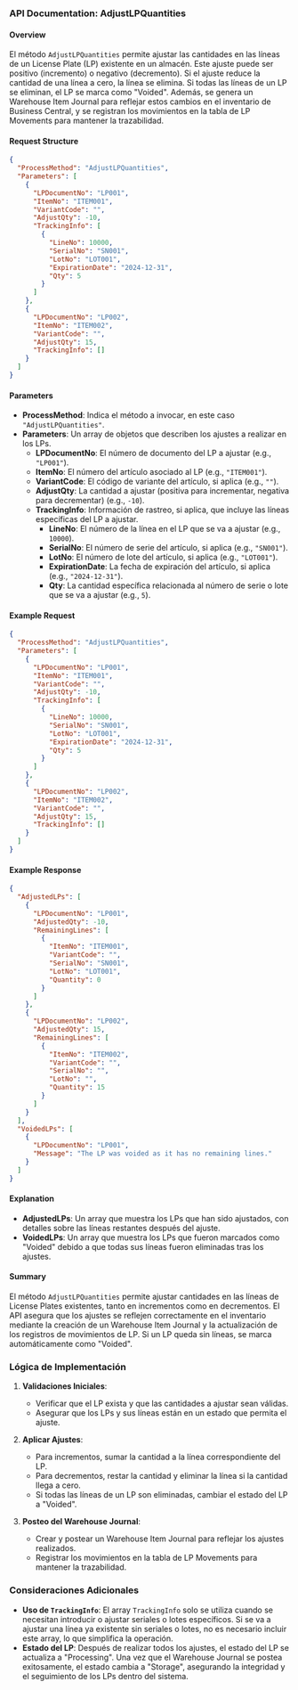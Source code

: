 ### API Documentation: AdjustLPQuantities

#### **Overview**
El método `AdjustLPQuantities` permite ajustar las cantidades en las líneas de un License Plate (LP) existente en un almacén. Este ajuste puede ser positivo (incremento) o negativo (decremento). Si el ajuste reduce la cantidad de una línea a cero, la línea se elimina. Si todas las líneas de un LP se eliminan, el LP se marca como "Voided". Además, se genera un Warehouse Item Journal para reflejar estos cambios en el inventario de Business Central, y se registran los movimientos en la tabla de LP Movements para mantener la trazabilidad.

#### **Request Structure**
```json
{
  "ProcessMethod": "AdjustLPQuantities",
  "Parameters": [
    {
      "LPDocumentNo": "LP001",
      "ItemNo": "ITEM001",
      "VariantCode": "",
      "AdjustQty": -10,
      "TrackingInfo": [
        {
          "LineNo": 10000,
          "SerialNo": "SN001",
          "LotNo": "LOT001",
          "ExpirationDate": "2024-12-31",
          "Qty": 5
        }
      ]
    },
    {
      "LPDocumentNo": "LP002",
      "ItemNo": "ITEM002",
      "VariantCode": "",
      "AdjustQty": 15,
      "TrackingInfo": []
    }
  ]
}
```

#### **Parameters**
- **ProcessMethod**: Indica el método a invocar, en este caso `"AdjustLPQuantities"`.
- **Parameters**: Un array de objetos que describen los ajustes a realizar en los LPs.
  - **LPDocumentNo**: El número de documento del LP a ajustar (e.g., `"LP001"`).
  - **ItemNo**: El número del artículo asociado al LP (e.g., `"ITEM001"`).
  - **VariantCode**: El código de variante del artículo, si aplica (e.g., `""`).
  - **AdjustQty**: La cantidad a ajustar (positiva para incrementar, negativa para decrementar) (e.g., `-10`).
  - **TrackingInfo**: Información de rastreo, si aplica, que incluye las líneas específicas del LP a ajustar.
    - **LineNo**: El número de la línea en el LP que se va a ajustar (e.g., `10000`).
    - **SerialNo**: El número de serie del artículo, si aplica (e.g., `"SN001"`).
    - **LotNo**: El número de lote del artículo, si aplica (e.g., `"LOT001"`).
    - **ExpirationDate**: La fecha de expiración del artículo, si aplica (e.g., `"2024-12-31"`).
    - **Qty**: La cantidad específica relacionada al número de serie o lote que se va a ajustar (e.g., `5`).

#### **Example Request**
```json
{
  "ProcessMethod": "AdjustLPQuantities",
  "Parameters": [
    {
      "LPDocumentNo": "LP001",
      "ItemNo": "ITEM001",
      "VariantCode": "",
      "AdjustQty": -10,
      "TrackingInfo": [
        {
          "LineNo": 10000,
          "SerialNo": "SN001",
          "LotNo": "LOT001",
          "ExpirationDate": "2024-12-31",
          "Qty": 5
        }
      ]
    },
    {
      "LPDocumentNo": "LP002",
      "ItemNo": "ITEM002",
      "VariantCode": "",
      "AdjustQty": 15,
      "TrackingInfo": []
    }
  ]
}
```

#### **Example Response**
```json
{
  "AdjustedLPs": [
    {
      "LPDocumentNo": "LP001",
      "AdjustedQty": -10,
      "RemainingLines": [
        {
          "ItemNo": "ITEM001",
          "VariantCode": "",
          "SerialNo": "SN001",
          "LotNo": "LOT001",
          "Quantity": 0
        }
      ]
    },
    {
      "LPDocumentNo": "LP002",
      "AdjustedQty": 15,
      "RemainingLines": [
        {
          "ItemNo": "ITEM002",
          "VariantCode": "",
          "SerialNo": "",
          "LotNo": "",
          "Quantity": 15
        }
      ]
    }
  ],
  "VoidedLPs": [
    {
      "LPDocumentNo": "LP001",
      "Message": "The LP was voided as it has no remaining lines."
    }
  ]
}
```

#### **Explanation**
- **AdjustedLPs**: Un array que muestra los LPs que han sido ajustados, con detalles sobre las líneas restantes después del ajuste.
- **VoidedLPs**: Un array que muestra los LPs que fueron marcados como "Voided" debido a que todas sus líneas fueron eliminadas tras los ajustes.

#### **Summary**
El método `AdjustLPQuantities` permite ajustar cantidades en las líneas de License Plates existentes, tanto en incrementos como en decrementos. El API asegura que los ajustes se reflejen correctamente en el inventario mediante la creación de un Warehouse Item Journal y la actualización de los registros de movimientos de LP. Si un LP queda sin líneas, se marca automáticamente como "Voided".

### Lógica de Implementación
1. **Validaciones Iniciales**: 
   - Verificar que el LP exista y que las cantidades a ajustar sean válidas.
   - Asegurar que los LPs y sus líneas están en un estado que permita el ajuste.

2. **Aplicar Ajustes**:
   - Para incrementos, sumar la cantidad a la línea correspondiente del LP.
   - Para decrementos, restar la cantidad y eliminar la línea si la cantidad llega a cero.
   - Si todas las líneas de un LP son eliminadas, cambiar el estado del LP a "Voided".

3. **Posteo del Warehouse Journal**:
   - Crear y postear un Warehouse Item Journal para reflejar los ajustes realizados.
   - Registrar los movimientos en la tabla de LP Movements para mantener la trazabilidad.

### **Consideraciones Adicionales**
- **Uso de `TrackingInfo`**: El array `TrackingInfo` solo se utiliza cuando se necesitan introducir o ajustar seriales o lotes específicos. Si se va a ajustar una línea ya existente sin seriales o lotes, no es necesario incluir este array, lo que simplifica la operación.
- **Estado del LP**: Después de realizar todos los ajustes, el estado del LP se actualiza a "Processing". Una vez que el Warehouse Journal se postea exitosamente, el estado cambia a "Storage", asegurando la integridad y el seguimiento de los LPs dentro del sistema.